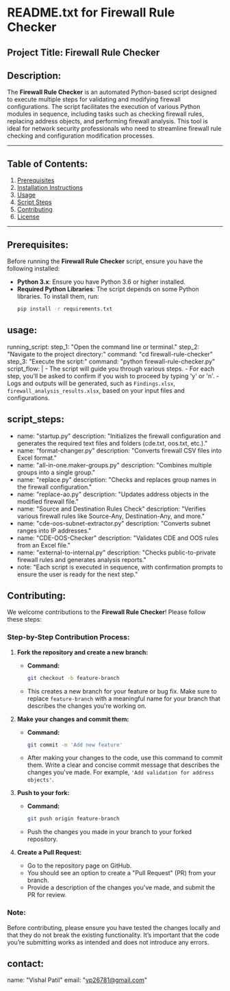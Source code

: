 # README.txt for Firewall Rule Checker

## Project Title: **Firewall Rule Checker**

## Description:
The **Firewall Rule Checker** is an automated Python-based script designed to execute multiple steps for validating and modifying firewall configurations. The script facilitates the execution of various Python modules in sequence, including tasks such as checking firewall rules, replacing address objects, and performing firewall analysis. This tool is ideal for network security professionals who need to streamline firewall rule checking and configuration modification processes.

---

## Table of Contents:
1. [Prerequisites](#prerequisites)
2. [Installation Instructions](#installation-instructions)
3. [Usage](#usage)
4. [Script Steps](#script-steps)
5. [Contributing](#contributing)
6. [License](#license)

---

## Prerequisites:
Before running the **Firewall Rule Checker** script, ensure you have the following installed:

- **Python 3.x**: Ensure you have Python 3.6 or higher installed.
- **Required Python Libraries**: The script depends on some Python libraries. To install them, run:
  ```bash
  pip install -r requirements.txt

## usage:
  running_script:
    step_1: "Open the command line or terminal."
    step_2: "Navigate to the project directory:"
      command: "cd firewall-rule-checker"
    step_3: "Execute the script:"
      command: "python firewall-rule-checker.py"
  script_flow: |
    - The script will guide you through various steps.
    - For each step, you’ll be asked to confirm if you wish to proceed by typing 'y' or 'n'.
    - Logs and outputs will be generated, such as `Findings.xlsx`, `firewall_analysis_results.xlsx`, based on your input files and configurations.

## script_steps:
  - name: "startup.py"
    description: "Initializes the firewall configuration and generates the required text files and folders (cde.txt, oos.txt, etc.)."
  - name: "format-changer.py"
    description: "Converts firewall CSV files into Excel format."
  - name: "all-in-one.maker-groups.py"
    description: "Combines multiple groups into a single group."
  - name: "replace.py"
    description: "Checks and replaces group names in the firewall configuration."
  - name: "replace-ao.py"
    description: "Updates address objects in the modified firewall file."
  - name: "Source and Destination Rules Check"
    description: "Verifies various firewall rules like Source-Any, Destination-Any, and more."
  - name: "cde-oos-subnet-extractor.py"
    description: "Converts subnet ranges into IP addresses."
  - name: "CDE-OOS-Checker"
    description: "Validates CDE and OOS rules from an Excel file."
  - name: "external-to-internal.py"
    description: "Checks public-to-private firewall rules and generates analysis reports."
  - note: "Each script is executed in sequence, with confirmation prompts to ensure the user is ready for the next step."


## Contributing:

We welcome contributions to the **Firewall Rule Checker**! Please follow these steps:

### Step-by-Step Contribution Process:

1. **Fork the repository and create a new branch:**
   - **Command:**
     ```bash
     git checkout -b feature-branch
     ```
   - This creates a new branch for your feature or bug fix. Make sure to replace `feature-branch` with a meaningful name for your branch that describes the changes you're working on.

2. **Make your changes and commit them:**
   - **Command:**
     ```bash
     git commit -m 'Add new feature'
     ```
   - After making your changes to the code, use this command to commit them. Write a clear and concise commit message that describes the changes you've made. For example, `'Add validation for address objects'`.

3. **Push to your fork:**
   - **Command:**
     ```bash
     git push origin feature-branch
     ```
   - Push the changes you made in your branch to your forked repository.

4. **Create a Pull Request:**
   - Go to the repository page on GitHub.
   - You should see an option to create a "Pull Request" (PR) from your branch.
   - Provide a description of the changes you've made, and submit the PR for review.

### Note:
Before contributing, please ensure you have tested the changes locally and that they do not break the existing functionality. It’s important that the code you’re submitting works as intended and does not introduce any errors.



## contact:
  name: "Vishal Patil"
  email: "vp26781@gmail.com"
